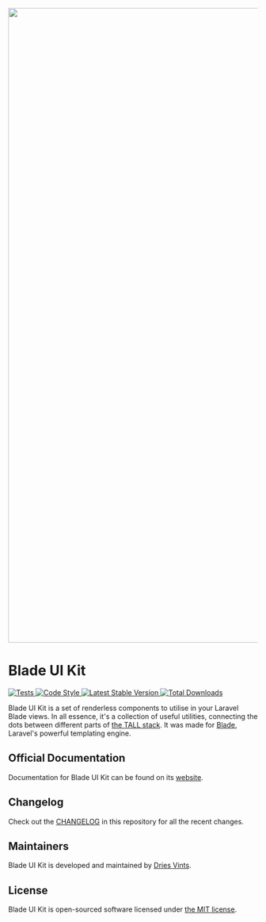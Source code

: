 <p align="center">
    <img src="https://github.com/tallui-core/art/blob/main/socialcard.png" width="1280" title="Social Card Blade UI Kit">
</p>

# Blade UI Kit

<a href="https://github.com/usetall/tallui-core/actions?query=workflow%3ATests">
    <img src="https://github.com/usetall/tallui-core/workflows/Tests/badge.svg" alt="Tests">
</a>
<a href="https://github.styleci.io/repos/263720853">
    <img src="https://github.styleci.io/repos/263720853/shield?style=flat" alt="Code Style">
</a>
<a href="https://packagist.org/packages/usetall/tallui-core">
    <img src="https://img.shields.io/packagist/v/usetall/tallui-core" alt="Latest Stable Version">
</a>
<a href="https://packagist.org/packages/usetall/tallui-core">
    <img src="https://img.shields.io/packagist/dt/usetall/tallui-core" alt="Total Downloads">
</a>

Blade UI Kit is a set of renderless components to utilise in your Laravel Blade views. In all essence, it's a collection of useful utilities, connecting the dots between different parts of [the TALL stack](https://tallstack.dev). It was made for [Blade](https://laravel.com/docs/blade), Laravel's powerful templating engine.

## Official Documentation

Documentation for Blade UI Kit can be found on its [website](https://tallui-core.com/docs).

## Changelog

Check out the [CHANGELOG](CHANGELOG.md) in this repository for all the recent changes.

## Maintainers

Blade UI Kit is developed and maintained by [Dries Vints](https://driesvints.com).

## License

Blade UI Kit is open-sourced software licensed under [the MIT license](LICENSE.md).
